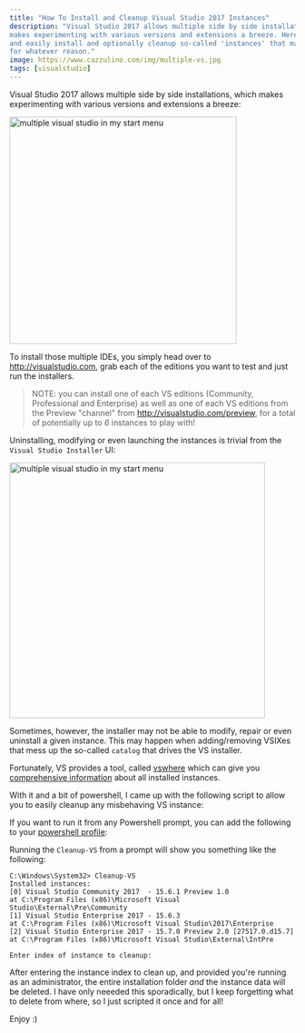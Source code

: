 ```yaml
---
title: "How To Install and Cleanup Visual Studio 2017 Instances"
description: "Visual Studio 2017 allows multiple side by side installations, which 
makes experimenting with various versions and extensions a breeze. Here's how you quickly 
and easily install and optionally cleanup so-called 'instances' that may have become broken 
for whatever reason."
image: https://www.cazzulino.com/img/multiple-vs.jpg
tags: [visualstudio]
---
```


Visual Studio 2017 allows multiple side by side installations, which 
makes experimenting with various versions and extensions a breeze:

<a href="https://www.cazzulino.com/img/multiple-vs.jpg"><img alt="multiple visual studio in my start menu" src="https://www.cazzulino.com/img/multiple-vs.jpg" width="400" /></a>

To install those multiple IDEs, you simply head over to http://visualstudio.com, grab 
each of the editions you want to test and just run the installers. 

> NOTE: you can install one of each VS editions (Community, Professional and Enterprise) 
> as well as one of each VS editions from the Preview "channel" from http://visualstudio.com/preview, 
> for a total of potentially up to *6* instances to play with!

Uninstalling, modifying or even launching the instances is trivial from 
the `Visual Studio Installer` UI:

<a href="https://www.cazzulino.com/img/vs2017-installer.png"><img alt="multiple visual studio in my start menu" src="https://www.cazzulino.com/img/vs2017-installer.png" width="450" /></a>

Sometimes, however, the installer may not be able to modify, repair or even uninstall 
a given instance. This may happen when adding/removing VSIXes that mess up the so-called 
`catalog` that drives the VS installer.

Fortunately, VS provides a tool, called [vswhere](https://blogs.msdn.microsoft.com/heaths/2017/04/21/vswhere-is-now-installed-with-visual-studio-2017/) which can give you [comprehensive information](https://blogs.msdn.microsoft.com/heaths/2017/02/25/vswhere-available/) about all installed instances.

With it and a bit of powershell, I came up with the following script to allow you to 
easily cleanup any misbehaving VS instance:

<script src="https://gist.github.com/kzu/91aaea46c020abe52bb21881be88597b.js?file=vscleanup.ps1"></script>

If you want to run it from any Powershell prompt, you can add the following to your 
[powershell profile](https://docs.microsoft.com/en-us/powershell/module/microsoft.powershell.core/about/about_profiles?view=powershell-6):

<script src="https://gist.github.com/kzu/91aaea46c020abe52bb21881be88597b.js?file=Microsoft.Powershell_profile.ps1"></script>

Running the `Cleanup-VS` from a prompt will show you something like the following:

```
C:\Windows\System32> Cleanup-VS
Installed instances:
[0] Visual Studio Community 2017  - 15.6.1 Preview 1.0                 at C:\Program Files (x86)\Microsoft Visual Studio\External\Pre\Community
[1] Visual Studio Enterprise 2017 - 15.6.3                             at C:\Program Files (x86)\Microsoft Visual Studio\2017\Enterprise
[2] Visual Studio Enterprise 2017 - 15.7.0 Preview 2.0 [27517.0.d15.7] at C:\Program Files (x86)\Microsoft Visual Studio\External\IntPre

Enter index of instance to cleanup: 
```

After entering the instance index to clean up, and provided you're running as an administrator,
the entire installation folder *and* the instance data will be deleted. I have only neeeded
this sporadically, but I keep forgetting what to delete from where, so I just scripted it 
once and for all!


Enjoy :)